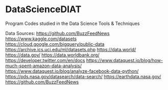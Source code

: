 # DataScienceDIAT
Program Codes studied in the Data Science Tools &amp; Techniques

Data Sources:
https://github.com/BuzzFeedNews
https://www.kaggle.com/datasets
https://cloud.google.com/bigquery/public-data
https://archive.ics.uci.edu/ml/datasets.php
https://data.world/
https://data.gov/
https://data.worldbank.org/
https://developer.twitter.com/en/docs
https://www.dataquest.io/blog/how-much-spent-amazon-data-analysis/
https://www.dataquest.io/blog/analyze-facebook-data-python/
https://pds.nasa.gov/datasearch/data-search/
https://earthdata.nasa.gov/
https://github.com/BuzzFeedNews
